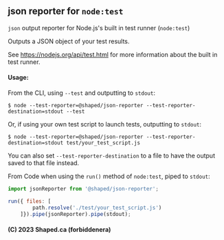 ## json reporter for `node:test`

`json` output reporter for Node.js's built in test runner (`node:test`)

Outputs a JSON object of your test results.

See https://nodejs.org/api/test.html for more information about the built in test runner.

#### Usage:

From the CLI, using `--test` and outputting to `stdout`:

```shell
$ node --test-reporter=@shaped/json-reporter --test-reporter-destination=stdout --test
```

Or, if using your own test script to launch tests, outputting to `stdout`:

```shell
$ node --test-reporter=@shaped/json-reporter --test-reporter-destination=stdout test/your_test_script.js
```

You can also set `--test-reporter-destination` to a file to have the output saved to that file instead.

From Code when using the `run()` method of `node:test`, piped to `stdout`:

```javascript
import jsonReporter from '@shaped/json-reporter';

run({ files: [
		path.resolve('./test/your_test_script.js')
	]}).pipe(jsonReporter).pipe(stdout);
```

#### (C) 2023 Shaped.ca (forbiddenera)
